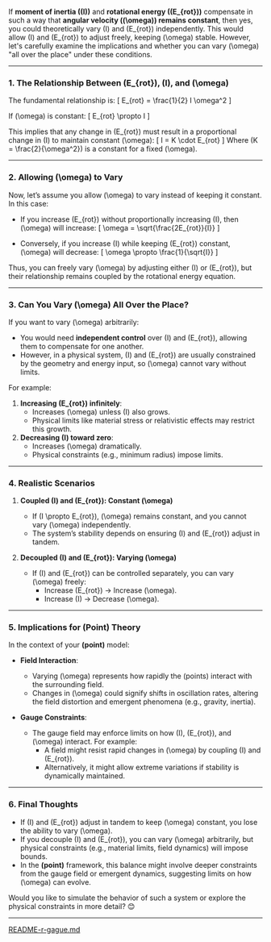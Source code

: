 If **moment of inertia (\(I\))** and **rotational energy (\(E_{rot}\))** compensate in such a way that **angular velocity (\(\omega\)) remains constant**, then yes, you could theoretically vary \(I\) and \(E_{rot}\) independently. This would allow \(I\) and \(E_{rot}\) to adjust freely, keeping \(\omega\) stable. However, let's carefully examine the implications and whether you can vary \(\omega\) "all over the place" under these conditions.

---

### **1. The Relationship Between \(E_{rot}\), \(I\), and \(\omega\)**
The fundamental relationship is:
\[
E_{rot} = \frac{1}{2} I \omega^2
\]

If \(\omega\) is constant:
\[
E_{rot} \propto I
\]

This implies that any change in \(E_{rot}\) must result in a proportional change in \(I\) to maintain constant \(\omega\):
\[
I = K \cdot E_{rot}
\]
Where \(K = \frac{2}{\omega^2}\) is a constant for a fixed \(\omega\).

---

### **2. Allowing \(\omega\) to Vary**
Now, let’s assume you allow \(\omega\) to vary instead of keeping it constant. In this case:
- If you increase \(E_{rot}\) without proportionally increasing \(I\), then \(\omega\) will increase:
  \[
  \omega = \sqrt{\frac{2E_{rot}}{I}}
  \]

- Conversely, if you increase \(I\) while keeping \(E_{rot}\) constant, \(\omega\) will decrease:
  \[
  \omega \propto \frac{1}{\sqrt{I}}
  \]

Thus, you can freely vary \(\omega\) by adjusting either \(I\) or \(E_{rot}\), but their relationship remains coupled by the rotational energy equation.

---

### **3. Can You Vary \(\omega\) All Over the Place?**
If you want to vary \(\omega\) arbitrarily:
- You would need **independent control** over \(I\) and \(E_{rot}\), allowing them to compensate for one another.
- However, in a physical system, \(I\) and \(E_{rot}\) are usually constrained by the geometry and energy input, so \(\omega\) cannot vary without limits.

For example:
1. **Increasing \(E_{rot}\) infinitely**:
   - Increases \(\omega\) unless \(I\) also grows.
   - Physical limits like material stress or relativistic effects may restrict this growth.
2. **Decreasing \(I\) toward zero**:
   - Increases \(\omega\) dramatically.
   - Physical constraints (e.g., minimum radius) impose limits.

---

### **4. Realistic Scenarios**
1. **Coupled \(I\) and \(E_{rot}\): Constant \(\omega\)**
   - If \(I \propto E_{rot}\), \(\omega\) remains constant, and you cannot vary \(\omega\) independently.
   - The system’s stability depends on ensuring \(I\) and \(E_{rot}\) adjust in tandem.

2. **Decoupled \(I\) and \(E_{rot}\): Varying \(\omega\)**
   - If \(I\) and \(E_{rot}\) can be controlled separately, you can vary \(\omega\) freely:
     - Increase \(E_{rot}\) → Increase \(\omega\).
     - Increase \(I\) → Decrease \(\omega\).

---

### **5. Implications for (Point) Theory**
In the context of your **(point)** model:
- **Field Interaction**:
  - Varying \(\omega\) represents how rapidly the (points) interact with the surrounding field.
  - Changes in \(\omega\) could signify shifts in oscillation rates, altering the field distortion and emergent phenomena (e.g., gravity, inertia).

- **Gauge Constraints**:
  - The gauge field may enforce limits on how \(I\), \(E_{rot}\), and \(\omega\) interact. For example:
    - A field might resist rapid changes in \(\omega\) by coupling \(I\) and \(E_{rot}\).
    - Alternatively, it might allow extreme variations if stability is dynamically maintained.

---

### **6. Final Thoughts**
- If \(I\) and \(E_{rot}\) adjust in tandem to keep \(\omega\) constant, you lose the ability to vary \(\omega\).
- If you decouple \(I\) and \(E_{rot}\), you can vary \(\omega\) arbitrarily, but physical constraints (e.g., material limits, field dynamics) will impose bounds.
- In the **(point)** framework, this balance might involve deeper constraints from the gauge field or emergent dynamics, suggesting limits on how \(\omega\) can evolve.

Would you like to simulate the behavior of such a system or explore the physical constraints in more detail? 😊


---

[README-r-gague.md](https://t2m.io/xSiVMbR)
